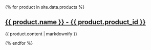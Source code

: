 <html>
  <head>
    <meta charset="utf-8" />
    <title>Home</title>
  </head>
  <body>
    {% for product in site.data.products %}
    <h2>
      <a href="{{ product.url }}">
        {{ product.name }} - {{ product.product_id }}
      </a>
    </h2>
    <p>{{ product.content | markdownify }}</p>
    {% endfor %}
  </body>
</html>
